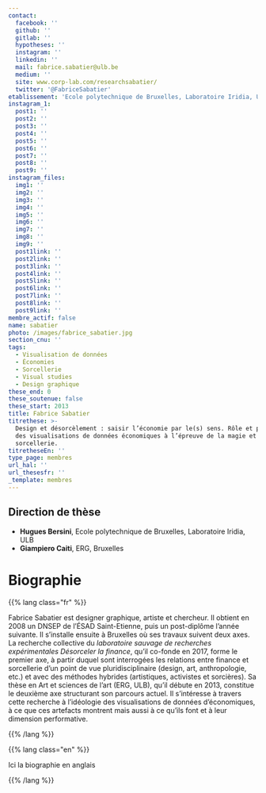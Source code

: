 ```yaml
---
contact:
  facebook: ''
  github: ''
  gitlab: ''
  hypotheses: ''
  instagram: ''
  linkedin: ''
  mail: fabrice.sabatier@ulb.be
  medium: ''
  site: www.corp-lab.com/researchsabatier/
  twitter: '@FabriceSabatier'
etablissement: 'Ecole polytechnique de Bruxelles, Laboratoire Iridia, ULB + ERG Bruxelles '
instagram_1:
  post1: ''
  post2: ''
  post3: ''
  post4: ''
  post5: ''
  post6: ''
  post7: ''
  post8: ''
  post9: ''
instagram_files:
  img1: ''
  img2: ''
  img3: ''
  img4: ''
  img5: ''
  img6: ''
  img7: ''
  img8: ''
  img9: ''
  post1link: ''
  post2link: ''
  post3link: ''
  post4link: ''
  post5link: ''
  post6link: ''
  post7link: ''
  post8link: ''
  post9link: ''
membre_actif: false
name: sabatier
photo: /images/fabrice_sabatier.jpg
section_cnu: ''
tags:
  - Visualisation de données
  - Économies
  - Sorcellerie
  - Visual studies
  - Design graphique
these_end: 0
these_soutenue: false
these_start: 2013
title: Fabrice Sabatier
titrethese: >-
  Design et désorcèlement : saisir l’économie par le(s) sens. Rôle et pouvoir
  des visualisations de données économiques à l’épreuve de la magie et de la
  sorcellerie.
titretheseEn: ''
type_page: membres
url_hal: ''
url_thesesfr: ''
_template: membres
---
```


<!-- Supprimer les parties non remplies (supprimer les blocks de lang s'il n'y a pas deux langues). Tu es libre d'ajouter ce que tu veux à cette partie -->

## Direction de thèse

* **Hugues Bersini**, Ecole polytechnique de Bruxelles, Laboratoire Iridia, ULB
* **Giampiero Caiti**, ERG, Bruxelles

# Biographie

{{% lang class="fr" %}}

Fabrice Sabatier est designer graphique, artiste et chercheur. Il obtient en 2008 un DNSEP de l’ÉSAD Saint-Etienne, puis un post-diplôme l’année suivante. Il s’installe ensuite à Bruxelles où ses travaux suivent deux axes. La recherche collective du _laboratoire sauvage de recherches expérimentales Désorceler la finance_, qu’il co-fonde en 2017, forme le premier axe, à partir duquel sont interrogées les relations entre finance et sorcellerie d’un point de vue pluridisciplinaire (design, art, anthropologie, etc.) et avec des méthodes hybrides (artistiques, activistes et sorcières). Sa thèse en Art et sciences de l’art (ERG, ULB), qu’il débute en 2013, constitue le deuxième axe structurant son parcours actuel. Il s’intéresse à travers cette recherche à l’idéologie des visualisations de données d’économiques, à ce que ces artefacts montrent mais aussi à ce qu’ils font et à leur dimension performative.

{{% /lang %}}

{{% lang class="en" %}}

Ici la biographie en anglais

{{% /lang %}}
